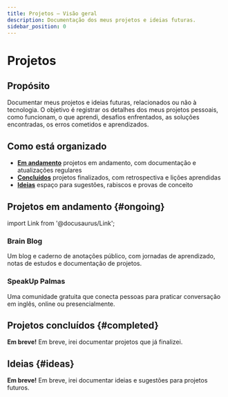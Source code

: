 ```yaml
---
title: Projetos – Visão geral
description: Documentação dos meus projetos e ideias futuras.
sidebar_position: 0
---
```


# Projetos

## Propósito

Documentar meus projetos e ideias futuras, relacionados ou não à tecnologia. O objetivo é registrar os detalhes dos meus projetos pessoais, como funcionam, o que aprendi, desafios enfrentados, as soluções encontradas, os erros cometidos e aprendizados.

## Como está organizado

- **[Em andamento](#ongoing)** projetos em andamento, com documentação e atualizações regulares
- **[Concluídos](#completed)** projetos finalizados, com retrospectiva e lições aprendidas
- **[Ideias](#ideas)** espaço para sugestões, rabiscos e provas de conceito

## Projetos em andamento {#ongoing}

import Link from '@docusaurus/Link';

<div className="cardsGrid">
  <Link className="card" to="/blog/welcome">
    <h3>Brain Blog</h3>
    <p>Um blog e caderno de anotações público, com jornadas de aprendizado, notas de estudos e documentação de projetos.</p>
  </Link>
  <Link className="card" to="/notes/projects/speakup-palmas/intro">
    <h3>SpeakUp Palmas</h3>
    <p>Uma comunidade gratuita que conecta pessoas para praticar conversação em inglês, online ou presencialmente.</p>
  </Link>
</div>

## Projetos concluídos {#completed}

<div class="alert alert--info"><strong>Em breve!</strong> Em breve, irei documentar projetos que já finalizei.</div>

<!-- TODO: Criar documentação para projetos concluídos -->

## Ideias {#ideas}

<div class="alert alert--info"><strong>Em breve!</strong> Em breve, irei documentar ideias e sugestões para projetos futuros.</div>

<!-- TODO: Criar documentação para ideias e sugestões -->
